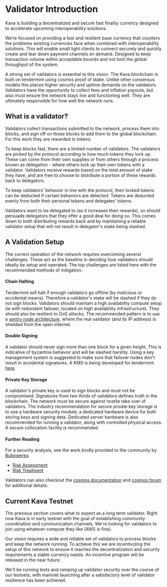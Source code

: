 # Validator Introduction

Kava is building a decentralized and secure fast finality currency designed to accelerate upcoming interoperability solutions.

We’re focused on providing a fast and resilient base currency that counters the problems existing currencies face when combined with interoperability solutions. This will enable small light clients to connect securely and quickly create and tear down payment channels on demand. Designed to keep transaction volume within acceptable bounds and not limit the global throughput of the system.

A strong set of validators is essential to this vision. The Kava blockchain is built on tendermint using cosmos proof of stake. Unlike other consensus models this places higher security and uptime demands on the validators. Validators have the opportunity to collect fees and inflation payouts, but also must ensure the network stays live and functioning well. They are ultimately responsible for how well the network runs.


## What is a validator?

Validators collect transactions submitted to the network, process them into blocks, and sign off on those blocks to add them to the global blockchain. For this work they are rewarded in tokens.

To keep blocks fast, there are a limited number of validators. The validators are picked by the protocol according to how much tokens they lock up. These can come from their own supplies or from others through a process known as delegation - where others lock up their own tokens with a validator. Validators receive rewards based on the total amount of stake they have, and are free to choose to distribute a portion of these rewards back to delegators.

To keep validators' behavior in line with the protocol, their locked tokens can be deducted if certain behaviors are detected. Tokens are deducted evenly from both their personal tokens and delegates' tokens.

Validators want to be delegated to (as it increases their rewards), so should persuade delegators that they offer a good deal for doing so. This comes down to both distributing rewards back and by maintaining a reliable validator setup that will not result in delegator's stake being slashed.


## A Validation Setup

The correct operation of the network requires overcoming several challenges. These act as the baseline in deciding how validators should ideally be setup and operated. The top challenges are listed here with the recommended methods of mitigation.

#### Chain Halting
Tendermint will halt if enough validators go offline (by malicious or accidental means). Therefore a validator's stake will be slashed if they do not sign blocks.
Validators should maintain a high availability compute setup (ie with redundant failover, located on high availability infrastructure). They should also be resilient to DoS attacks. The recommended pattern is to use a [sentry node architecture](https://forum.cosmos.network/t/sentry-node-architecture-overview/454), where the real validator (and its IP address) is shielded from the open internet.

#### Double Signing
A validator should never sign more than one block for a given height. This is indicative of byzantine behavior and will be slashed harshly.
Using a key management system is suggested to make sure that failover nodes don't result in accidental signatures. A KMS is being developed for tendermint [here](https://github.com/tendermint/kms).

#### Private Key Storage
A validator's private key is used to sign blocks and must not be compromised. Signatures from two thirds of validators defines truth in the blockchain. The network must be secure against hostile take over of validators.
The industry recommendation for secure private key storage is to use a hardware security module; a dedicated hardware device for both storing keys and signing data. Dedicated server hardware is also recommended for running a validator, along with controlled physical access. A secure collocation facility is recommended.

#### Further Reading
For a security analysis, see the work kindly provided to the community by [Bubowerks](https://bubowerks.io):
 - [Risk Assessment](https://bubowerks.io/blog/2018/08/03/risk-assessment-of-cosmos-tendermint-validators/)
 - [Risk Treatment](https://bubowerks.io/blog/2018/08/27/risk-treatments-for-cosmos-hub-tendermint-validator-risks/)

Validators can also checkout the [cosmos documentation](https://cosmos.network/docs/validators/overview.html#introduction) and [cosmos forum]() for additional details.

 ## Current Kava Testnet

The previous section covers what to expect as a long term validator. Right now Kava is in early testnet with the goal of establishing community coordination and communication channels. We're looking for validators to join using whatever compute they like (AWS is fine).

Our vision requires a wide and reliable set of validators to process blocks and keep the network running. To achieve this we are incentivizing the setup of this network to ensure it reaches the decentralization and security requirements a viable currency needs. An incentive program will be released in the near future.

We'll be running tests and ramping up validator security over the course of our testnets, with mainnet launching after a satisfactory level of validator resilience has been achieved.